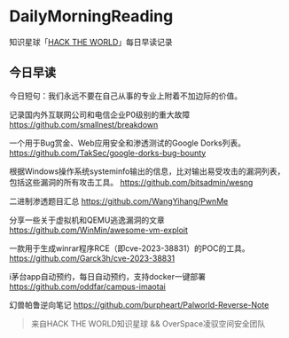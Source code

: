 # DailyMorningReading

知识星球「[HACK THE WORLD](https://public.zsxq.com/groups/225824414251.html)」每日早读记录

## 今日早读

今日短句：我们永远不要在自己从事的专业上附着不加边际的价值。

记录国内外互联网公司和电信企业P0级别的重大故障
https://github.com/smallnest/breakdown

一个用于Bug赏金、Web应用安全和渗透测试的Google Dorks列表。
https://github.com/TakSec/google-dorks-bug-bounty

根据Windows操作系统systeminfo输出的信息，比对输出易受攻击的漏洞列表，包括这些漏洞的所有攻击工具。
https://github.com/bitsadmin/wesng

二进制渗透题目汇总
https://github.com/WangYihang/PwnMe

分享一些关于虚拟机和QEMU逃逸漏洞的文章
https://github.com/WinMin/awesome-vm-exploit

一款用于生成winrar程序RCE（即cve-2023-38831）的POC的工具。
https://github.com/Garck3h/cve-2023-38831

i茅台app自动预约，每日自动预约，支持docker一键部署
https://github.com/oddfar/campus-imaotai

幻兽帕鲁逆向笔记
https://github.com/burpheart/Palworld-Reverse-Note

> 来自HACK THE WORLD知识星球 && OverSpace凌驭空间安全团队
